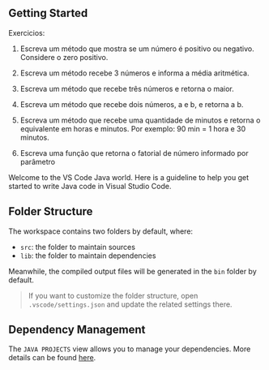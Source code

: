## Getting Started

Exercicios: 

1. Escreva um método que mostra se um número é positivo
ou negativo. Considere o zero positivo.

2. Escreva um método recebe 3 números e informa a média
aritmética.

3. Escreva um método que recebe três números e retorna o
maior.
4. Escreva um método que recebe dois números, a e b, e
retorna a b.

5. Escreva um método que recebe uma quantidade de
minutos e retorna o equivalente em horas e minutos.
Por exemplo: 90 min = 1 hora e 30 minutos.

6. Escreva uma função que retorna o fatorial de número
informado por parâmetro


Welcome to the VS Code Java world. Here is a guideline to help you get started to write Java code in Visual Studio Code.

## Folder Structure

The workspace contains two folders by default, where:

- `src`: the folder to maintain sources
- `lib`: the folder to maintain dependencies

Meanwhile, the compiled output files will be generated in the `bin` folder by default.

> If you want to customize the folder structure, open `.vscode/settings.json` and update the related settings there.

## Dependency Management

The `JAVA PROJECTS` view allows you to manage your dependencies. More details can be found [here](https://github.com/microsoft/vscode-java-dependency#manage-dependencies).
